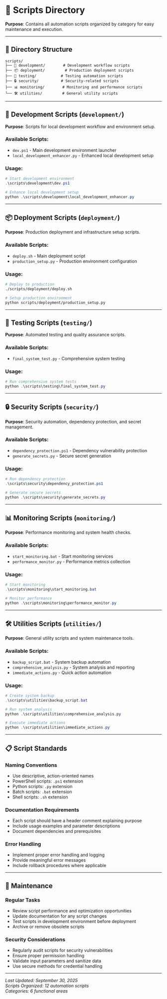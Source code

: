 # 🔧 Scripts Directory

**Purpose**: Contains all automation scripts organized by category for easy maintenance and execution.

---

## 📂 **Directory Structure**

```
scripts/
├── 🚀 development/        # Development workflow scripts
├── 📦 deployment/         # Production deployment scripts
├── 🧪 testing/           # Testing automation scripts
├── 🔒 security/          # Security-related scripts
├── 📊 monitoring/        # Monitoring and performance scripts
└── 🛠️ utilities/         # General utility scripts
```

---

## 🚀 **Development Scripts** (`development/`)

**Purpose**: Scripts for local development workflow and environment setup.

### Available Scripts:
- `dev.ps1` - Main development environment launcher
- `local_development_enhancer.py` - Enhanced local development setup

### Usage:
```powershell
# Start development environment
.\scripts\development\dev.ps1

# Enhance local development setup
python .\scripts\development\local_development_enhancer.py
```

---

## 📦 **Deployment Scripts** (`deployment/`)

**Purpose**: Production deployment and infrastructure setup scripts.

### Available Scripts:
- `deploy.sh` - Main deployment script
- `production_setup.py` - Production environment configuration

### Usage:
```bash
# Deploy to production
./scripts/deployment/deploy.sh

# Setup production environment
python scripts/deployment/production_setup.py
```

---

## 🧪 **Testing Scripts** (`testing/`)

**Purpose**: Automated testing and quality assurance scripts.

### Available Scripts:
- `final_system_test.py` - Comprehensive system testing

### Usage:
```powershell
# Run comprehensive system tests
python .\scripts\testing\final_system_test.py
```

---

## 🔒 **Security Scripts** (`security/`)

**Purpose**: Security automation, dependency protection, and secret management.

### Available Scripts:
- `dependency_protection.ps1` - Dependency vulnerability protection
- `generate_secrets.py` - Secure secret generation

### Usage:
```powershell
# Run dependency protection
.\scripts\security\dependency_protection.ps1

# Generate secure secrets
python .\scripts\security\generate_secrets.py
```

---

## 📊 **Monitoring Scripts** (`monitoring/`)

**Purpose**: Performance monitoring and system health checks.

### Available Scripts:
- `start_monitoring.bat` - Start monitoring services
- `performance_monitor.py` - Performance metrics collection

### Usage:
```powershell
# Start monitoring
.\scripts\monitoring\start_monitoring.bat

# Monitor performance
python .\scripts\monitoring\performance_monitor.py
```

---

## 🛠️ **Utilities Scripts** (`utilities/`)

**Purpose**: General utility scripts and system maintenance tools.

### Available Scripts:
- `backup_script.bat` - System backup automation
- `comprehensive_analysis.py` - System analysis and reporting
- `immediate_actions.py` - Quick action automation

### Usage:
```powershell
# Create system backup
.\scripts\utilities\backup_script.bat

# Run system analysis
python .\scripts\utilities\comprehensive_analysis.py

# Execute immediate actions
python .\scripts\utilities\immediate_actions.py
```

---

## 📋 **Script Standards**

### **Naming Conventions**
- Use descriptive, action-oriented names
- PowerShell scripts: `.ps1` extension
- Python scripts: `.py` extension
- Batch scripts: `.bat` extension
- Shell scripts: `.sh` extension

### **Documentation Requirements**
- Each script should have a header comment explaining purpose
- Include usage examples and parameter descriptions
- Document dependencies and prerequisites

### **Error Handling**
- Implement proper error handling and logging
- Provide meaningful error messages
- Include rollback procedures where applicable

---

## 🔄 **Maintenance**

### **Regular Tasks**
- Review script performance and optimization opportunities
- Update documentation for any script changes
- Test scripts in development environment before deployment
- Archive or remove obsolete scripts

### **Security Considerations**
- Regularly audit scripts for security vulnerabilities
- Ensure proper permission handling
- Validate input parameters and sanitize data
- Use secure methods for credential handling

---

*Last Updated: September 30, 2025*  
*Scripts Organized: 12 automation scripts*  
*Categories: 6 functional areas*
